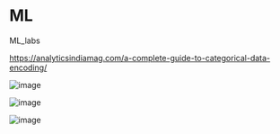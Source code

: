 # ML
ML_labs

https://analyticsindiamag.com/a-complete-guide-to-categorical-data-encoding/

![image](https://github.com/PolinaBulg/ML/assets/61691999/88470a6b-b6de-402b-8c40-70fb590e913b)

![image](https://github.com/PolinaBulg/ML/assets/61691999/231df06a-645b-45b1-ad54-f280bb59b294)

![image](https://github.com/PolinaBulg/ML/assets/61691999/2cd63b1a-5ece-471e-91fc-f43ac317f358)
